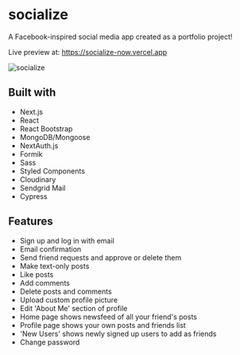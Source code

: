 # socialize

A Facebook-inspired social media app created as a portfolio project!

Live preview at: https://socialize-now.vercel.app

![socialize](https://user-images.githubusercontent.com/76662370/140469261-9aa128e7-5e35-4058-b454-fd5c2d0f2813.gif)

## Built with

- Next.js
- React
- React Bootstrap
- MongoDB/Mongoose
- NextAuth.js
- Formik
- Sass
- Styled Components
- Cloudinary
- Sendgrid Mail
- Cypress

## Features

- Sign up and log in with email
- Email confirmation
- Send friend requests and approve or delete them
- Make text-only posts
- Like posts
- Add comments
- Delete posts and comments
- Upload custom profile picture
- Edit 'About Me' section of profile
- Home page shows newsfeed of all your friend's posts
- Profile page shows your own posts and friends list
- 'New Users' shows newly signed up users to add as friends
- Change password
